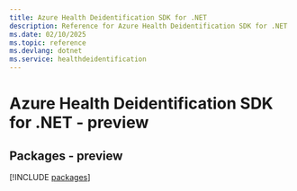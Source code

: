```yaml
---
title: Azure Health Deidentification SDK for .NET
description: Reference for Azure Health Deidentification SDK for .NET
ms.date: 02/10/2025
ms.topic: reference
ms.devlang: dotnet
ms.service: healthdeidentification
---
```

# Azure Health Deidentification SDK for .NET - preview
## Packages - preview
[!INCLUDE [packages](health-deidentification-index.md)]
